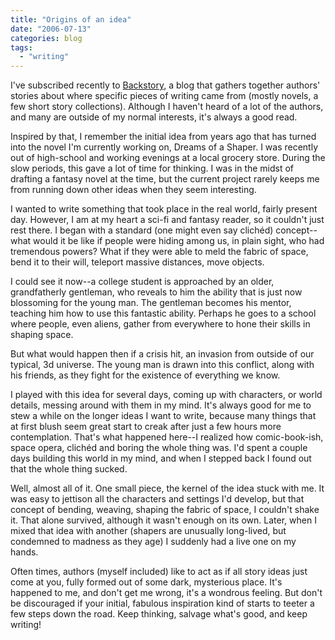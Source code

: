 ```yaml
---
title: "Origins of an idea"
date: "2006-07-13"
categories: blog
tags:
  - "writing"
---
```


I've subscribed recently to [Backstory](http://mjroseblog.typepad.com/backstory/), a blog that gathers together authors' stories about where specific pieces of writing came from (mostly novels, a few short story collections). Although I haven't heard of a lot of the authors, and many are outside of my normal interests, it's always a good read.

Inspired by that, I remember the initial idea from years ago that has turned into the novel I'm currently working on, Dreams of a Shaper. I was recently out of high-school and working evenings at a local grocery store. During the slow periods, this gave a lot of time for thinking. I was in the midst of drafting a fantasy novel at the time, but the current project rarely keeps me from running down other ideas when they seem interesting.

I wanted to write something that took place in the real world, fairly present day. However, I am at my heart a sci-fi and fantasy reader, so it couldn't just rest there. I began with a standard (one might even say clichéd) concept--what would it be like if people were hiding among us, in plain sight, who had tremendous powers? What if they were able to meld the fabric of space, bend it to their will, teleport massive distances, move objects.

I could see it now--a college student is approached by an older, grandfatherly gentleman, who reveals to him the ability that is just now blossoming for the young man. The gentleman becomes his mentor, teaching him how to use this fantastic ability. Perhaps he goes to a school where people, even aliens, gather from everywhere to hone their skills in shaping space.

But what would happen then if a crisis hit, an invasion from outside of our typical, 3d universe. The young man is drawn into this conflict, along with his friends, as they fight for the existence of everything we know.

I played with this idea for several days, coming up with characters, or world details, messing around with them in my mind. It's always good for me to stew a while on the longer ideas I want to write, because many things that at first blush seem great start to creak after just a few hours more contemplation. That's what happened here--I realized how comic-book-ish, space opera, clichéd and boring the whole thing was. I'd spent a couple days building this world in my mind, and when I stepped back I found out that the whole thing sucked.

Well, almost all of it. One small piece, the kernel of the idea stuck with me. It was easy to jettison all the characters and settings I'd develop, but that concept of bending, weaving, shaping the fabric of space, I couldn't shake it. That alone survived, although it wasn't enough on its own. Later, when I mixed that idea with another (shapers are unusually long-lived, but condemned to madness as they age) I suddenly had a live one on my hands.

Often times, authors (myself included) like to act as if all story ideas just come at you, fully formed out of some dark, mysterious place. It's happened to me, and don't get me wrong, it's a wondrous feeling. But don't be discouraged if your initial, fabulous inspiration kind of starts to teeter a few steps down the road. Keep thinking, salvage what's good, and keep writing!
